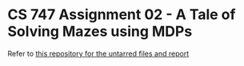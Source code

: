 # CS 747 Assignment 02 - A Tale of Solving Mazes using MDPs

Refer to [this repository for the untarred files and report](https://www.github.com/aaronjohnsabu1999/MDPs-for-a-purpose)